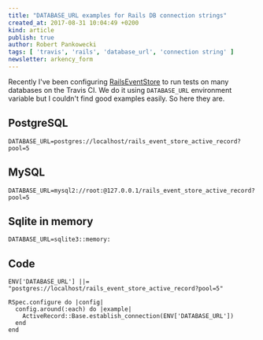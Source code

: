 ```yaml
---
title: "DATABASE_URL examples for Rails DB connection strings"
created_at: 2017-08-31 10:04:49 +0200
kind: article
publish: true
author: Robert Pankowecki
tags: [ 'travis', 'rails', 'database_url', 'connection string' ]
newsletter: arkency_form
---
```


Recently I've been configuring [RailsEventStore](https://github.com/RailsEventStore/rails_event_store) to run tests on many
databases on the Travis CI. We do it using `DATABASE_URL` environment variable
but I couldn't find good examples easily. So here they are.

<!-- more -->

## PostgreSQL

```
DATABASE_URL=postgres://localhost/rails_event_store_active_record?pool=5
```

## MySQL

```
DATABASE_URL=mysql2://root:@127.0.0.1/rails_event_store_active_record?pool=5
```

## Sqlite in memory

```
DATABASE_URL=sqlite3::memory:
```

## Code

```
ENV['DATABASE_URL'] ||= "postgres://localhost/rails_event_store_active_record?pool=5"

RSpec.configure do |config|
  config.around(:each) do |example|
    ActiveRecord::Base.establish_connection(ENV['DATABASE_URL'])
  end
end
```
